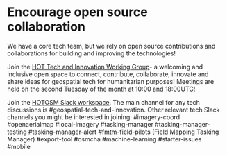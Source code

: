 # Encourage open source collaboration

We have a core tech team, but we rely on open source contributions and collaborations for building and improving the technologies!

Join the [HOT Tech and Innovation Working Group](https://wiki.openstreetmap.org/wiki/Humanitarian_OSM_Team/Working_groups/TechandInnovation)- a welcoming and inclusive open space to connect, contribute, collaborate, innovate and share ideas for geospatial tech for humanitarian purposes! Meetings are held on the second Tuesday of the month at 10:00 and 18:00UTC!

Join the [HOTOSM Slack workspace](https://slack.hotosm.org/). The main channel for any tech discussions is #geospatial-tech-and-innovation. Other relevant tech Slack channels you might be interested in joining: #imagery-coord #openaerialmap #local-imagery #tasking-manager #tasking-manager-testing #tasking-manager-alert #fmtm-field-pilots (Field Mapping Tasking Manager) #export-tool #osmcha #machine-learning #starter-issues #mobile
